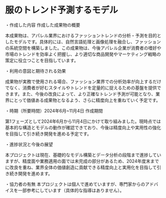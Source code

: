 <h1>服のトレンド予測するモデル</h1>
 
・作成した内容
作成した成果物の概要

本成果物は、アパレル業界におけるファッショントレンドの分析・予測を目的としたモデルです。具体的には、自然言語処理と画像処理を融合し、ファッションの系統空間を構築しました。この成果物は、今後アパレル企業が消費者の嗜好や市場のトレンドを効率よく把握し、より適切な商品開発やマーケティング戦略の策定に役立つことを目指しています。


・利用の意図と期待される効果

成果物が実務で使用される場合、ファッション業界での分析効率が向上するだけでなく、消費者が好むスタイルやトレンドを定量的に捉えるための基盤を提供できます。また、今後の改良によって、より正確なトレンド予測が可能となり、業界にとって価値ある成果物となるよう、さらに精度向上を重ねていく予定です。

・時期（所要時間）2024年6月~11月4日
作成期間

第1フェーズとして2024年6月から11月4日にかけて取り組みました。現時点では基本的な構造とモデルの動作が確認できており、今後は精度向上や実用性の強化を目指して引き続き開発を進める予定です。

・進捗状況と今後の展望

本プロジェクトは現在、基礎的なモデル構築とデータ分析の段階まで進捗していますが、精度面や業務適用の面では未完成の部分があるため、2024年度末までに改良を重ね、業界全体の価値創造に貢献できる精度向上と実用化を目指して引き続き開発を進めます。

・協力者の有無
本プロジェクトは個人で進めていますが、専門家からのアドバイスを一部参考にしています（具体的な指導はありません）。
